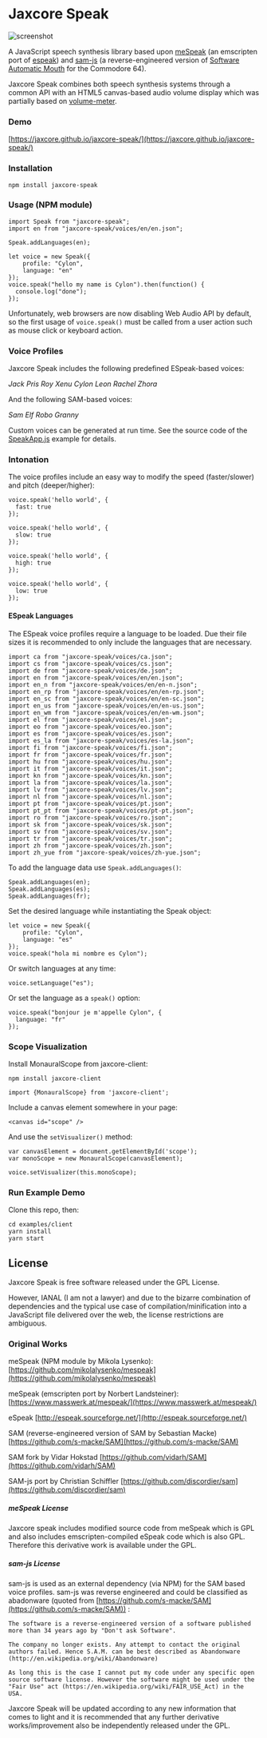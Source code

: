 Jaxcore Speak
=======

![screenshot](https://raw.githubusercontent.com/jaxcore/jaxcore-speak/master/screenshot.png)

A JavaScript speech synthesis library based upon [meSpeak](http://www.masswerk.at/mespeak/) (an emscripten port of [espeak](http://espeak.sourceforge.net/)) and [sam-js](https://github.com/discordier/sam) (a reverse-engineered version of [Software Automatic Mouth](https://en.wikipedia.org/wiki/Software_Automatic_Mouth) for the Commodore 64).

Jaxcore Speak combines both speech synthesis systems through a common API with an HTML5 canvas-based audio volume display which was partially based on [volume-meter](https://github.com/cwilso/volume-meter).

### Demo

[https://jaxcore.github.io/jaxcore-speak/](https://jaxcore.github.io/jaxcore-speak/)

### Installation

```
npm install jaxcore-speak
```

### Usage (NPM module)


```
import Speak from "jaxcore-speak";
import en from "jaxcore-speak/voices/en/en.json";

Speak.addLanguages(en);

let voice = new Speak({
	profile: "Cylon",
	language: "en"
});
voice.speak("hello my name is Cylon").then(function() {
  console.log("done");
});
```

Unfortunately, web browsers are now disabling Web Audio API by default, so the first usage of `voice.speak()` must be called from a user action such as mouse click or keyboard action.

### Voice Profiles

Jaxcore Speak includes the following predefined ESpeak-based voices:

*Jack
Pris
Roy
Xenu
Cylon
Leon
Rachel
Zhora*

And the following SAM-based voices:

*Sam
Elf
Robo
Granny*

Custom voices can be generated at run time.  See the source code of the [SpeakApp.js](examples/client/src/SpeakApp.js) example for details.

### Intonation

The voice profiles include an easy way to modify the speed (faster/slower) and pitch (deeper/higher):

```
voice.speak('hello world', {
  fast: true
});
```

```
voice.speak('hello world', {
  slow: true
});
```

```
voice.speak('hello world', {
  high: true
});
```

```
voice.speak('hello world', {
  low: true
});
```

#### ESpeak Languages

The ESpeak voice profiles require a language to be loaded.  Due their file sizes it is recommended to only include the languages that are necessary.

```
import ca from "jaxcore-speak/voices/ca.json";
import cs from "jaxcore-speak/voices/cs.json";
import de from "jaxcore-speak/voices/de.json";
import en from "jaxcore-speak/voices/en/en.json";
import en_n from "jaxcore-speak/voices/en/en-n.json";
import en_rp from "jaxcore-speak/voices/en/en-rp.json";
import en_sc from "jaxcore-speak/voices/en/en-sc.json";
import en_us from "jaxcore-speak/voices/en/en-us.json";
import en_wm from "jaxcore-speak/voices/en/en-wm.json";
import el from "jaxcore-speak/voices/el.json";
import eo from "jaxcore-speak/voices/eo.json";
import es from "jaxcore-speak/voices/es.json";
import es_la from "jaxcore-speak/voices/es-la.json";
import fi from "jaxcore-speak/voices/fi.json";
import fr from "jaxcore-speak/voices/fr.json";
import hu from "jaxcore-speak/voices/hu.json";
import it from "jaxcore-speak/voices/it.json";
import kn from "jaxcore-speak/voices/kn.json";
import la from "jaxcore-speak/voices/la.json";
import lv from "jaxcore-speak/voices/lv.json";
import nl from "jaxcore-speak/voices/nl.json";
import pt from "jaxcore-speak/voices/pt.json";
import pt_pt from "jaxcore-speak/voices/pt-pt.json";
import ro from "jaxcore-speak/voices/ro.json";
import sk from "jaxcore-speak/voices/sk.json";
import sv from "jaxcore-speak/voices/sv.json";
import tr from "jaxcore-speak/voices/tr.json";
import zh from "jaxcore-speak/voices/zh.json";
import zh_yue from "jaxcore-speak/voices/zh-yue.json";
```

To add the language data use `Speak.addLanguages()`:

```
Speak.addLanguages(en);
Speak.addLanguages(es);
Speak.addLanguages(fr);
```

Set the desired language while instantiating the Speak object:

```
let voice = new Speak({
	profile: "Cylon",
	language: "es"
});
voice.speak("hola mi nombre es Cylon");
```

Or switch languages at any time:

```
voice.setLanguage("es");
```

Or set the language as a `speak()` option:

```
voice.speak("bonjour je m'appelle Cylon", {
  language: "fr"
});
```


### Scope Visualization

Install MonauralScope from jaxcore-client:

```
npm install jaxcore-client
```

```
import {MonauralScope} from 'jaxcore-client';
```

Include a canvas element somewhere in your page:
```
<canvas id="scope" />
```

And use the `setVisualizer()` method:

```
var canvasElement = document.getElementById('scope');
var monoScope = new MonauralScope(canvasElement);

voice.setVisualizer(this.monoScope);
```	

### Run Example Demo

Clone this repo, then:

```
cd examples/client
yarn install
yarn start
```


## License

Jaxcore Speak is free software released under the GPL License.

However, IANAL (I am not a lawyer) and due to the bizarre combination of dependencies and the typical use case of compilation/minification into a JavaScript file delivered over the web, the license restrictions are ambiguous.

### Original Works

meSpeak (NPM module by Mikola Lysenko):
[https://github.com/mikolalysenko/mespeak](https://github.com/mikolalysenko/mespeak)

meSpeak (emscripten port by Norbert Landsteiner):
[https://www.masswerk.at/mespeak/](https://www.masswerk.at/mespeak/)

eSpeak [http://espeak.sourceforge.net/](http://espeak.sourceforge.net/)

SAM (reverse-engineered version of SAM by Sebastian Macke)
[https://github.com/s-macke/SAM](https://github.com/s-macke/SAM)

SAM fork by Vidar Hokstad
[https://github.com/vidarh/SAM](https://github.com/vidarh/SAM)

SAM-js port by Christian Schiffler
[https://github.com/discordier/sam](https://github.com/discordier/sam)


##### meSpeak License

Jaxcore speak includes modified source code from meSpeak which is GPL and also includes emscripten-compiled eSpeak code which is also GPL.  Therefore this derivative work is available under the GPL.

##### sam-js License

sam-js is used as an external dependency (via NPM) for the SAM based voice profiles.  sam-js was reverse engineered and could be classified as abadonware (quoted from [https://github.com/s-macke/SAM](https://github.com/s-macke/SAM)) :

```
The software is a reverse-engineered version of a software published more than 34 years ago by "Don't ask Software".

The company no longer exists. Any attempt to contact the original authors failed. Hence S.A.M. can be best described as Abandonware (http://en.wikipedia.org/wiki/Abandonware)

As long this is the case I cannot put my code under any specific open source software license. However the software might be used under the "Fair Use" act (https://en.wikipedia.org/wiki/FAIR_USE_Act) in the USA.
```

Jaxcore Speak will be updated according to any new information that comes to light and it is recommended that any further derivative works/improvement also be independently released under the GPL.